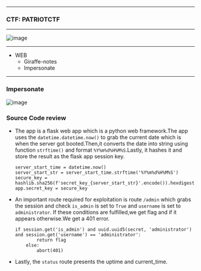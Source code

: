 --------------

### CTF: PATRIOTCTF

--------------

![image](https://github.com/user-attachments/assets/ba12119a-dda7-4411-9c7e-f30e71a1bae6)

--------------

- WEB
  - Giraffe-notes
  - Impersonate

-----------------

### Impersonate

![image](https://github.com/user-attachments/assets/01003049-3c72-408b-ad2d-e7620ef2bb49)

### Source Code review

- The app is a flask web app which is a python web framework.The app uses the `datetime.datetime.now()` to grab the current date which is when the server got booted.Then,it converts
the date into string using function `strftime()` and format `%Y%m%d%H%M%S`.Lastly, it hashes it and store the result as the flask app session key.

      server_start_time = datetime.now()
      server_start_str = server_start_time.strftime('%Y%m%d%H%M%S')
      secure_key = hashlib.sha256(f'secret_key_{server_start_str}'.encode()).hexdigest()
      app.secret_key = secure_key

- An important route required for exploitation is route `/admin` which grabs the session and check `is_admin` is set to `True` and `username` is set to `administrator`. If these conditions are
fulfilled,we get flag and if it appears otherwise.We get a 401 error.

      if session.get('is_admin') and uuid.uuid5(secret, 'administrator') and session.get('username') == 'administrator':
              return flag
          else:
              abort(401)
- Lastly, the `status` route presents the uptime and current_time.

